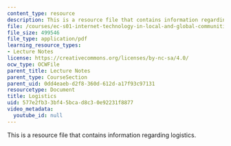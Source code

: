 ```yaml
---
content_type: resource
description: This is a resource file that contains information regarding logistics.
file: /courses/ec-s01-internet-technology-in-local-and-global-communities-spring-2005-summer-2005/577e2fb33bf45bcad8c30e92231f8877_MITEC_S01S05_lec2_logist.pdf
file_size: 499546
file_type: application/pdf
learning_resource_types:
- Lecture Notes
license: https://creativecommons.org/licenses/by-nc-sa/4.0/
ocw_type: OCWFile
parent_title: Lecture Notes
parent_type: CourseSection
parent_uid: 0dd4eaeb-d2f8-360d-612d-a17f93c97131
resourcetype: Document
title: Logistics
uid: 577e2fb3-3bf4-5bca-d8c3-0e92231f8877
video_metadata:
  youtube_id: null
---
```

This is a resource file that contains information regarding logistics.